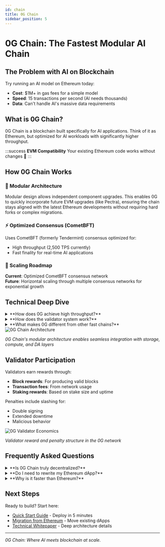 ```yaml
---
id: chain
title: 0G Chain 
sidebar_position: 5
---
```


# 0G Chain: The Fastest Modular AI Chain

## The Problem with AI on Blockchain

Try running an AI model on Ethereum today:
- **Cost**: $1M+ in gas fees for a simple model
- **Speed**: 15 transactions per second (AI needs thousands)
- **Data**: Can't handle AI's massive data requirements

## What is 0G Chain?

0G Chain is a blockchain built specifically for AI applications. Think of it as Ethereum, but optimized for AI workloads with significantly higher throughput.

:::success **EVM Compatibility**
Your existing Ethereum code works without changes 🤝
:::

## How 0G Chain Works

### 🧩 Modular Architecture
Modular design allows independent component upgrades. This enables 0G to quickly incorporate future EVM upgrades (like Pectra), ensuring the chain stays aligned with the latest Ethereum developments without requiring hard forks or complex migrations.

### ⚡ Optimized Consensus (CometBFT)
Uses CometBFT (formerly Tendermint) consensus optimized for:
- High throughput (2,500 TPS currently)
- Fast finality for real-time AI applications

### 🔮 Scaling Roadmap
**Current**: Optimized CometBFT consensus network  
**Future**: Horizontal scaling through multiple consensus networks for exponential growth

## Technical Deep Dive

<details>
<summary>**How does 0G achieve high throughput?**</summary>

Currently achieves 2,500 TPS through:

1. **Optimized CometBFT**: Highly efficient consensus based on Tendermint
2. **Efficient block production**: Tuned for AI-scale data processing
3. **Fast finality**: Sub-second transaction confirmation

**Future scaling** will add:
- Multiple parallel consensus networks
- Dynamic capacity expansion
- Automatic load balancing

</details>

<details>
<summary>**How does the validator system work?**</summary>

**Staking & Consensus**:
- Validators stake 0G tokens to participate
- CometBFT ensures Byzantine fault tolerance
- Slashing for misbehavior or excessive downtime

**Rewards**:
- Block production rewards
- Transaction fee collection
- Staking yields proportional to stake size

**Node Selection**:
- VRF (Verifiable Random Function) for fair validator selection
- Prevents collusion and ensures decentralization

</details>

<details>
<summary>**What makes 0G different from other fast chains?**</summary>

Unlike general-purpose "fast" blockchains:

- **AI-First Design**: Data structures optimized for AI workloads
- **Modular Architecture**: Upgrade components independently
- **EVM + More**: Start with Ethereum compatibility, expand to other VMs
- **Purpose-Built**: Not retrofitted - designed from scratch for AI

</details>

<div style={{textAlign: 'center'}}>
  <img src="/img/broadcasted to 0G Consensus.png" alt="0G Chain Architecture" style={{maxWidth: '100%'}} />
  <p><em>0G Chain's modular architecture enables seamless integration with storage, compute, and DA layers</em></p>
</div>

## Validator Participation

Validators earn rewards through:
- **Block rewards**: For producing valid blocks
- **Transaction fees**: From network usage
- **Staking rewards**: Based on stake size and uptime

Penalties include slashing for:
- Double signing
- Extended downtime
- Malicious behavior

<div style={{textAlign: 'center'}}>
  <img src="/img/0G Consensus.png" alt="0G Validator Economics" style={{maxWidth: '100%'}} />
  <p><em>Validator reward and penalty structure in the 0G network</em></p>
</div>

## Frequently Asked Questions

<details>
<summary>**Is 0G Chain truly decentralized?**</summary>

Yes! 0G Chain operates with a permissionless, globally distributed validator set using proof-of-stake consensus. No single entity controls the network.

</details>

<details>
<summary>**Do I need to rewrite my Ethereum dApp?**</summary>

No! Full EVM compatibility means your Solidity code deploys without changes. The only differences you'll notice are speed and cost improvements.

</details>

<details>
<summary>**Why is it faster than Ethereum?**</summary>

0G Chain is purpose-built for AI workloads, while Ethereum is general-purpose. We achieve speed through:
- Optimized consensus mechanism (CometBFT)
- AI-specific data structures
- Focused use case optimization
</details>


## Next Steps

Ready to build? Start here:
- [Quick Start Guide](/developer-hub/getting-started) - Deploy in 5 minutes
- [Migration from Ethereum](/developer-hub/building-on-0g/contracts-on-0g/deploy-contracts) - Move existing dApps
- [Technical Whitepaper](/resources/whitepaper) - Deep architecture details

---

*0G Chain: Where AI meets blockchain at scale.*